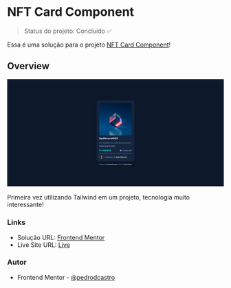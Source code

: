# NFT Card Component

> Status do projeto: Concluído :white_check_mark:

Essa é uma solução para o projeto [NFT Card Component](https://www.frontendmentor.io/challenges/nft-preview-card-component-SbdUL_w0U)!

## Overview

![](./dist/images/preview.png)

Primeira vez utilizando Tailwind em um projeto, tecnologia muito interessante!

### Links

- Solução URL: [Frontend Mentor](https://www.frontendmentor.io/solutions/nftcardcomponent-N-yQAg-eb4)
- Live Site URL: [Live](https://nft-card-component-five-rho.vercel.app/)

### Autor

- Frontend Mentor - [@pedrodcastro](https://www.frontendmentor.io/profile/pdaugz)
